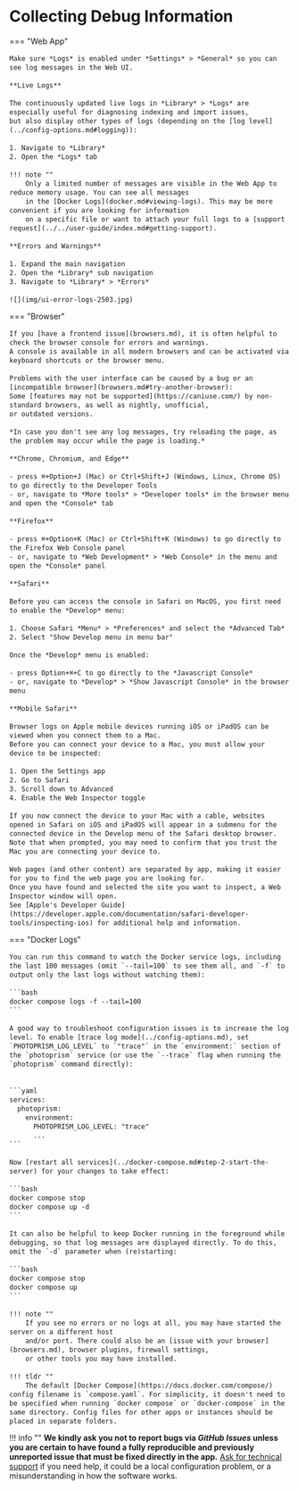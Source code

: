 # Collecting Debug Information

=== "Web App"

    Make sure *Logs* is enabled under *Settings* > *General* so you can see log messages in the Web UI.

    **Live Logs**

    The continuously updated live logs in *Library* > *Logs* are especially useful for diagnosing indexing and import issues,
    but also display other types of logs (depending on the [log level](../config-options.md#logging)):

    1. Navigate to *Library*
    2. Open the *Logs* tab
   
    !!! note ""
        Only a limited number of messages are visible in the Web App to reduce memory usage. You can see all messages
        in the [Docker Logs](docker.md#viewing-logs). This may be more convenient if you are looking for information
        on a specific file or want to attach your full logs to a [support request](../../user-guide/index.md#getting-support).

    **Errors and Warnings**

    1. Expand the main navigation
    2. Open the *Library* sub navigation
    3. Navigate to *Library* > *Errors*

    ![](img/ui-error-logs-2503.jpg)

=== "Browser"
    
    If you [have a frontend issue](browsers.md), it is often helpful to check the browser console for errors and warnings.
    A console is available in all modern browsers and can be activated via keyboard shortcuts or the browser menu.

    Problems with the user interface can be caused by a bug or an [incompatible browser](browsers.md#try-another-browser):
    Some [features may not be supported](https://caniuse.com/) by non-standard browsers, as well as nightly, unofficial,
    or outdated versions.

    *In case you don't see any log messages, try reloading the page, as the problem may occur while the page is loading.*
    
    **Chrome, Chromium, and Edge**

    - press ⌘+Option+J (Mac) or Ctrl+Shift+J (Windows, Linux, Chrome OS) to go directly to the Developer Tools
    - or, navigate to *More tools* > *Developer tools* in the browser menu and open the *Console* tab

    **Firefox**

    - press ⌘+Option+K (Mac) or Ctrl+Shift+K (Windows) to go directly to the Firefox Web Console panel
    - or, navigate to *Web Development* > *Web Console* in the menu and open the *Console* panel

    **Safari**

    Before you can access the console in Safari on MacOS, you first need to enable the *Develop* menu:

    1. Choose Safari *Menu* > *Preferences* and select the *Advanced Tab*
    2. Select "Show Develop menu in menu bar"

    Once the *Develop* menu is enabled:

    - press Option+⌘+C to go directly to the *Javascript Console*
    - or, navigate to *Develop* > *Show Javascript Console* in the browser menu
    
    **Mobile Safari**

    Browser logs on Apple mobile devices running iOS or iPadOS can be viewed when you connect them to a Mac.
    Before you can connect your device to a Mac, you must allow your device to be inspected:
    
    1. Open the Settings app
    2. Go to Safari
    3. Scroll down to Advanced
    4. Enable the Web Inspector toggle

    If you now connect the device to your Mac with a cable, websites opened in Safari on iOS and iPadOS will appear in a submenu for the connected device in the Develop menu of the Safari desktop browser.
    Note that when prompted, you may need to confirm that you trust the Mac you are connecting your device to.
    
    Web pages (and other content) are separated by app, making it easier for you to find the web page you are looking for.
    Once you have found and selected the site you want to inspect, a Web Inspector window will open.
    See [Apple's Developer Guide](https://developer.apple.com/documentation/safari-developer-tools/inspecting-ios) for additional help and information. 

=== "Docker Logs"

    You can run this command to watch the Docker service logs, including the last 100 messages (omit `--tail=100` to see them all, and `-f` to output only the last logs without watching them):
    
    ```bash
    docker compose logs -f --tail=100 
    ```
    
    A good way to troubleshoot configuration issues is to increase the log level. To enable [trace log mode](../config-options.md), set `PHOTOPRISM_LOG_LEVEL` to `"trace"` in the `environment:` section of the `photoprism` service (or use the `--trace` flag when running the `photoprism` command directly):
    
    
    ```yaml
    services:
      photoprism:
        environment:
          PHOTOPRISM_LOG_LEVEL: "trace"
          ...
    ```
    
    Now [restart all services](../docker-compose.md#step-2-start-the-server) for your changes to take effect:
    
    ```bash
    docker compose stop
    docker compose up -d
    ```
    
    It can also be helpful to keep Docker running in the foreground while debugging, so that log messages are displayed directly. To do this, omit the `-d` parameter when (re)starting:
    
    ```bash
    docker compose stop
    docker compose up
    ```
    
    !!! note ""
        If you see no errors or no logs at all, you may have started the server on a different host
        and/or port. There could also be an [issue with your browser](browsers.md), browser plugins, firewall settings,
        or other tools you may have installed.
    
    !!! tldr ""
        The default [Docker Compose](https://docs.docker.com/compose/) config filename is `compose.yaml`. For simplicity, it doesn't need to be specified when running `docker compose` or `docker-compose` in the same directory. Config files for other apps or instances should be placed in separate folders.

!!! info ""
    **We kindly ask you not to report bugs via *GitHub Issues* unless you are certain to have found a fully reproducible and previously unreported issue that must be fixed directly in the app.**
    [Ask for technical support](../../user-guide/index.md#getting-support) if you need help, it could be a local
    configuration problem, or a misunderstanding in how the software works.
